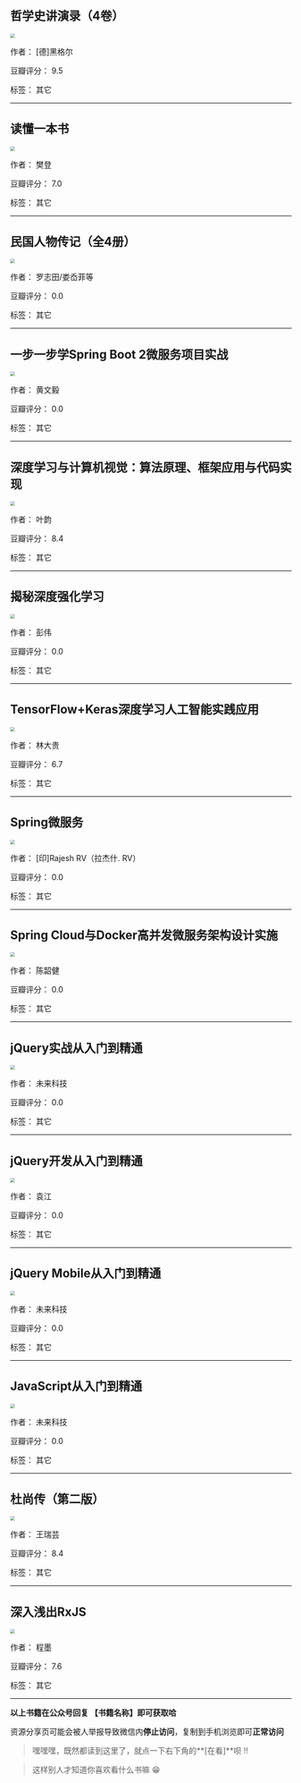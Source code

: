 ## 哲学史讲演录（4卷）

<img src="https://www.aibooks.cc/wp-content/uploads/2019/12/2019123006433283.jpg" style="zoom:50%;" />

作者： [德]黑格尔

豆瓣评分：  9.5

标签： 其它


---

## 读懂一本书

<img src="https://www.aibooks.cc/wp-content/uploads/2019/12/201912300636555.jpg" style="zoom:50%;" />

作者： 樊登

豆瓣评分：  7.0

标签： 其它


---

## 民国人物传记（全4册）

<img src="https://www.aibooks.cc/wp-content/uploads/2019/12/2019123006311590.jpeg" style="zoom:50%;" />

作者： 罗志田/娄岙菲等

豆瓣评分：  0.0

标签： 其它


---

## 一步一步学Spring Boot 2微服务项目实战

<img src="https://www.aibooks.cc/wp-content/uploads/2019/12/201912300626413.jpg" style="zoom:50%;" />

作者： 黄文毅

豆瓣评分：  0.0

标签： 其它


---

## 深度学习与计算机视觉：算法原理、框架应用与代码实现

<img src="https://www.aibooks.cc/wp-content/uploads/2019/12/201912300623135.jpg" style="zoom:50%;" />

作者： 叶韵

豆瓣评分：  8.4

标签： 其它


---

## 揭秘深度强化学习

<img src="https://www.aibooks.cc/wp-content/uploads/2019/12/2019123006175377.jpg" style="zoom:50%;" />

作者： 彭伟

豆瓣评分：  0.0

标签： 其它


---

## TensorFlow+Keras深度学习人工智能实践应用

<img src="https://www.aibooks.cc/wp-content/uploads/2019/12/2019123006151313.jpg" style="zoom:50%;" />

作者： 林大贵

豆瓣评分：  6.7

标签： 其它


---

## Spring微服务

<img src="https://www.aibooks.cc/wp-content/uploads/2019/12/2019123006104996.jpg" style="zoom:50%;" />

作者： [印]Rajesh RV（拉杰什. RV）

豆瓣评分：  0.0

标签： 其它


---

## Spring Cloud与Docker高并发微服务架构设计实施

<img src="https://www.aibooks.cc/wp-content/uploads/2019/12/2019123006072850.jpg" style="zoom:50%;" />

作者： 陈韶健

豆瓣评分：  0.0

标签： 其它


---

## jQuery实战从入门到精通

<img src="https://www.aibooks.cc/wp-content/uploads/2019/12/2019123006045521.jpg" style="zoom:50%;" />

作者： 未来科技

豆瓣评分：  0.0

标签： 其它


---

## jQuery开发从入门到精通

<img src="https://www.aibooks.cc/wp-content/uploads/2019/12/2019123005544591.jpg" style="zoom:50%;" />

作者： 袁江

豆瓣评分：  0.0

标签： 其它


---

## jQuery Mobile从入门到精通

<img src="https://www.aibooks.cc/wp-content/uploads/2019/12/2019123005500030.jpg" style="zoom:50%;" />

作者： 未来科技

豆瓣评分：  0.0

标签： 其它


---

## JavaScript从入门到精通

<img src="https://www.aibooks.cc/wp-content/uploads/2019/12/2019123005401750.jpg" style="zoom:50%;" />

作者： 未来科技

豆瓣评分：  0.0

标签： 其它


---

## 杜尚传（第二版）

<img src="https://www.aibooks.cc/wp-content/uploads/2019/12/2019122608342367.jpg" style="zoom:50%;" />

作者： 王瑞芸 

豆瓣评分：  8.4

标签： 其它


---

## 深入浅出RxJS

<img src="https://www.aibooks.cc/wp-content/uploads/2019/12/2019122607133241.jpg" style="zoom:50%;" />

作者： 程墨

豆瓣评分：  7.6

标签： 其它


---


**以上书籍在公众号回复 【书籍名称】即可获取哈** 


资源分享页可能会被人举报导致微信内**停止访问**，复制到手机浏览即可**正常访问**


> 嘿嘿嘿，既然都读到这里了，就点一下右下角的**[在看]**呗 !!

> 

> 这样别人才知道你喜欢看什么书嘛 😁

